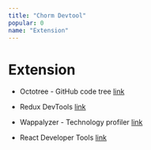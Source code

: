 ```yaml
---
title: "Chorm Devtool"
popular: 0
name: "Extension"
---
```


# Extension

- Octotree - GitHub code tree [link](https://chrome.google.com/webstore/detail/octotree-github-code-tree/bkhaagjahfmjljalopjnoealnfndnagc)

- Redux DevTools
  [link](https://chrome.google.com/webstore/detail/redux-devtools/lmhkpmbekcpmknklioeibfkpmmfibljd?hl=en)

- Wappalyzer - Technology profiler
  [link](https://chrome.google.com/webstore/detail/wappalyzer-technology-pro/gppongmhjkpfnbhagpmjfkannfbllamg?hl=fr)

- React Developer Tools
  [link](https://chrome.google.com/webstore/detail/react-developer-tools/fmkadmapgofadopljbjfkapdkoienihi?hl=en)
